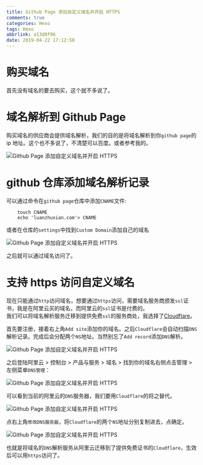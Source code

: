 ```yaml
---
title: Github Page 添加自定义域名并开启 HTTPS
comments: true
categories: Hexo
tags: Hexo
abbrlink: a13d0f96
date: 2019-04-22 17:12:58
---
```


# 购买域名
首先没有域名的要去购买，这个就不多说了。

# 域名解析到 Github Page
购买域名的供应商会提供域名解析，我们的目的是将域名解析到你`github page`的 ip 地址。这个也不多说了，不清楚可以百度。或者参考我的。

![Github Page 添加自定义域名并开启 HTTPS](http://cdn.luanzhuxian.com/blog/hexo-custom-domain/1.png)

# github 仓库添加域名解析记录
可以通过命令在`github page`仓库中添加`CNAME`文件:
```
    touch CNAME
    echo 'luanzhuxian.com'> CNAME
```
或者在仓库的`settings`中找到`Custom Domain`添加自己的域名

![Github Page 添加自定义域名并开启 HTTPS](http://cdn.luanzhuxian.com/blog/hexo-custom-domain/2.png)

之后就可以通过域名访问了。

# 支持 https 访问自定义域名
现在只能通过`http`访问域名，想要通过`https`访问，需要域名服务商颁发`ssl`证书，我是在阿里云买的域名，而阿里云的`ssl`证书是付费的。  
我们可以将域名解析服务迁移到提供免费`ssl`的服务商处，我选择了[Cloudflare](https://www.cloudflare.com/)。  

首先要注册，接着右上角`Add site`添加你的域名。之后`Cloudflare`会自动扫描`DNS`解析记录。完成后会分配两个`NS`地址。当然别忘了`Add record`添加`DNS`解析。   

![Github Page 添加自定义域名并开启 HTTPS](http://cdn.luanzhuxian.com/blog/hexo-custom-domain/3.png)

之后登陆阿里云 > 控制台 > 产品与服务 > 域名 > 找到你的域名右侧点击管理 > 左侧菜单`DNS管理`：

![Github Page 添加自定义域名并开启 HTTPS](http://cdn.luanzhuxian.com/blog/hexo-custom-domain/4.png)

可以看到当前的阿里云的`DNS`服务器，我们要用`Cloudflare`的将之替代。

![Github Page 添加自定义域名并开启 HTTPS](http://cdn.luanzhuxian.com/blog/hexo-custom-domain/5.png)

点右上角`修改DNS服务器`，将`Cloudflare`的两个`NS`地址分别复制进去，点确定。

![Github Page 添加自定义域名并开启 HTTPS](http://cdn.luanzhuxian.com/blog/hexo-custom-domain/6.png)

也就是将域名的`DNS`解析服务从阿里云迁移到了提供免费证书的`Cloudflare`，生效后可以用`https`访问了。